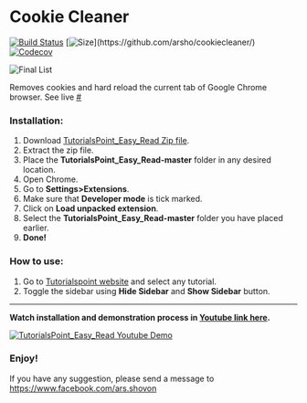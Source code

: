 Cookie Cleaner
===============

[![Build Status](https://travis-ci.org/arsho/cookiecleaner.svg?branch=master)](https://travis-ci.org/arsho/cookiecleaner)
[![Size](https://img.shields.io/github/size/arsho/cookiecleaner/manager.js.svg?)](https://github.com/arsho/cookiecleaner/)
[![Codecov](https://codecov.io/github/arsho/cookiecleaner/coverage.svg?branch=master)](https://codecov.io/github/arsho/cookiecleaner)


![Final List](Screenshot/demo_original_crop.png)

Removes cookies and hard reload the current tab of Google Chrome browser.
See live [#](#)

<h3>
<a id="installation" class="anchor" href="#installation" aria-hidden="true"><span class="octicon octicon-link"></span></a>Installation:
</h3>
<ol>
<li>Download <a href="https://github.com/arsho/TutorialsPoint_Easy_Read/archive/master.zip">TutorialsPoint_Easy_Read Zip file</a>.</li>
<li>Extract the zip file.</li>
<li>Place the <b>TutorialsPoint_Easy_Read-master</b> folder in any desired location.</li>
<li>Open Chrome.</li>
<li>Go to <b>Settings>Extensions</b>.</li>
<li>Make sure that <b>Developer mode</b> is tick marked.</li>
<li>Click on <b>Load unpacked extension</b>.</li>
<li>Select the <b>TutorialsPoint_Easy_Read-master</b> folder you have placed earlier.</li>
<li><b>Done!</b></li>
</ol>

<h3>
<a id="how-to-use" class="anchor" href="#how-to-use" aria-hidden="true"><span class="octicon octicon-link"></span></a>How to use:
</h3>
<ol>
<li>Go to <a href="http://www.tutorialspoint.com/">Tutorialspoint website</a> and select any tutorial.</li>
<li>Toggle the sidebar using <b>Hide Sidebar</b> and <b>Show Sidebar</b> button.</li>
</ol>
<hr>
<b>Watch installation and demonstration process in <a href="http://www.youtube.com/watch?v=ergwNaSeWuk">Youtube link here</a>.</b>

[![TutorialsPoint_Easy_Read Youtube Demo](http://img.youtube.com/vi/ergwNaSeWuk/0.jpg)](http://www.youtube.com/watch?v=ergwNaSeWuk)

<h3>Enjoy!</h3>
<p>If you have any suggestion, please send a message to <a href="https://www.facebook.com/ars.shovon">https://www.facebook.com/ars.shovon</a></p>
